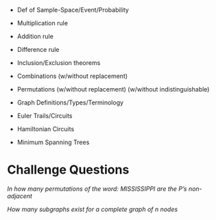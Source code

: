 

* Def of Sample-Space/Event/Probability
* Multiplication rule
* Addition rule
* Difference rule
* Inclusion/Exclusion theorems
* Combinations (w/without replacement)
* Permutations (w/without replacement) (w/without indistinguishable)

* Graph Definitions/Types/Terminology
* Euler Trails/Circuits
* Hamiltonian Circuits
* Minimum Spanning Trees

# Challenge Questions

_In how many permutations of the word: MISSISSIPPI are the P’s non-adjacent_ 

_How many subgraphs exist for a complete graph of n nodes_



